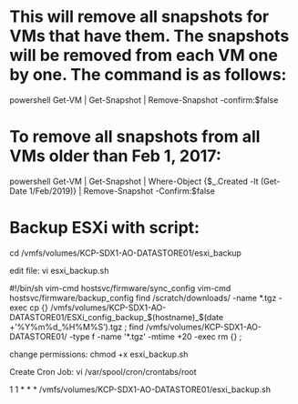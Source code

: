# This will remove all snapshots for VMs that have them. The snapshots will be removed from each VM one by one. The command is as follows:
powershell
Get-VM | Get-Snapshot | Remove-Snapshot -confirm:$false

# To remove all snapshots from all VMs older than Feb 1, 2017:
powershell
Get-VM | Get-Snapshot | Where-Object {$_.Created -lt (Get-Date 1/Feb/2019)} | Remove-Snapshot -Confirm:$false

# Backup ESXi with script:

cd /vmfs/volumes/KCP-SDX1-AO-DATASTORE01/esxi_backup

edit file:  vi esxi_backup.sh



#!/bin/sh
vim-cmd hostsvc/firmware/sync_config
vim-cmd hostsvc/firmware/backup_config
find /scratch/downloads/ -name \*.tgz -exec cp {} /vmfs/volumes/KCP-SDX1-AO-DATASTORE01/ESXi_config_backup_$(hostname)_$(date +’%Y%m%d_%H%M%S’).tgz \;
find /vmfs/volumes/KCP-SDX1-AO-DATASTORE01/ -type f -name '*.tgz' -mtime +20 -exec rm {} \;

change permissions:  chmod +x esxi_backup.sh

Create Cron Job: vi /var/spool/cron/crontabs/root

1    1    *   *   *   /vmfs/volumes/KCP-SDX1-AO-DATASTORE01/esxi_backup.sh
